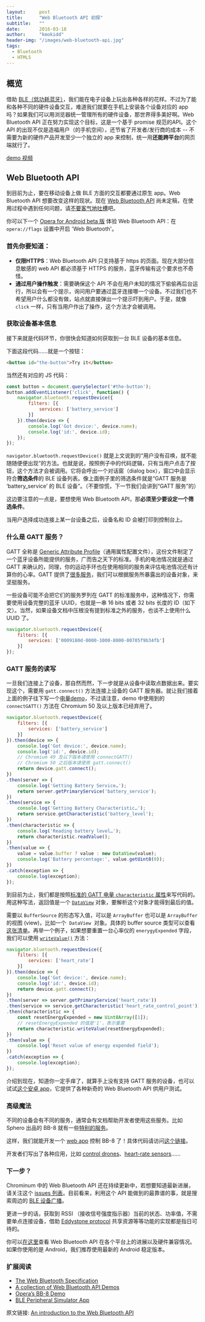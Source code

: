 ```yaml
---
layout:     post
title:      "Web Bluetooth API 初探"
subtitle:   ""
date:       2016-03-18
author:     "kmokidd"
header-img: "/images/web-bluetooth-api.jpg"
tags:
  - Bluetooth
  - HTML5
---
```


## 概览

借助 [BLE（低功耗蓝牙）](https://en.wikipedia.org/wiki/Bluetooth_low_energy)，我们能在电子设备上玩出各种各样的花样。不过为了能和各种不同的硬件设备交互，难道我们就要在手机上安装各个设备对应的 app 吗？如果我们可以用浏览器统一管理所有的硬件设备，那世界得多美好啊。Web Bluetooth API 正在努力实现这个目标，这是一个基于 promise 规范的API。这个 API 的出现不仅是造福用户（的手机空间），还节省了开发者/发行商的成本 -- 不需要为新的硬件产品开发至少一个独立的 app 来控制，统一用**还能跨平台**的网页端就行了。

[demo 视频](https://dev.opera.com/articles/web-bluetooth-intro/video.mp4)

## Web Bluetooth API

到目前为止，要在移动设备上做 BLE 方面的交互都要通过原生 app。Web Bluetooth API 想要改变这样的现状。现在 [Web Bluetooth API](https://webbluetoothcg.github.io/web-bluetooth/) 尚未定稿，在使用过程中遇到任何问题，请[不要客气地吐槽](https://github.com/WebBluetoothCG/web-bluetooth/issues)吧。

你可以下一个 [Opera for Android beta 版](https://play.google.com/store/apps/details?id=com.opera.browser.beta) 体验 Web Bluetooth API：在 ```opera://flags``` 设置中开启 'Web Bluetooth'。

### 首先你要知道：

+ **仅限HTTPS**：Web Bluetooth API 只支持基于 https 的页面。现在大部分信息敏感的 web API 都必须基于 HTTPS 的服务，蓝牙传输有这个要求也不奇怪。
+ **通过用户操作触发**：需要确保这个 API 不会在用户未知的情况下偷偷再后台运行，所以会有一个提示，询问用户要通过蓝牙连接哪一个设备。不过我们也不希望用户什么都没有做，站点就直接弹出一个提示吓到用户。于是，就像 ```click``` 一样，只有当用户作出了操作，这个方法才会被调用。


### 获取设备基本信息

接下来就是代码环节，你很快会知道如何获取到一台 BLE 设备的基本信息。

下面这段代码……就是一个按钮：

``` html
<button id="the-button">Try it</button>
```

当然还有对应的 JS 代码：

``` javascript
const button = document.querySelector('#the-button');
button.addEventListener('click', function() {
	navigator.bluetooth.requestDevice({
		filters: [{
			services: ['battery_service']
		}]
	}).then(device => {
		console.log('Got device:', device.name);
		console.log('id:', device.id);
	});
});
```

```navigator.bluetooth.requestDevice()``` 就是上文说到的“用户没有召唤，就不能随随便便出现”的方法。也就是说，按照例子中的代码逻辑，只有当用户点击了按钮，这个方法才会被调用。它将会呼出一个对话窗（dialog box），窗口中会显示符合**筛选条件**的 BLE 设备列表。像上面例子里的筛选条件就是“GATT 服务是 ‘battery_service’ 的 BLE 设备”。（不要惊慌，下一节我们会讲到“GATT 服务”的）

这边要注意的一点是，要想使用 Web Bluetooth API，那**必须至少要设定一个筛选条件**。

当用户选择成功连接上某一台设备之后，设备名和 ID 会被打印到控制台上。

### 什么是 GATT 服务？

GATT 全称是 [Generic Attribute Profile](https://developer.bluetooth.org/TechnologyOverview/Pages/GATT.aspx)（通用属性配置文件），这份文件制定了一个蓝牙设备所能提供的服务，广而告之天下的标准。手机的电池情况就是通过 GATT 来确认的，同理，你的运动手环也在使用相同的服务来评估电池情况还有计算你的心率。GATT 提供了[很多服务](https://developer.bluetooth.org/gatt/services/Pages/ServicesHome.aspx)，我们可以根据服务所暴露出的设备对象，来坚挺服务。

一些设备可能不会把它们的服务罗列在 GATT 的标准服务中，这种情况下，你需要使用设备完整的蓝牙 UUID，也就是一串 16 bits 或者 32 bits 长度的 ID（如下文）。当然，如果设备文档中压根没有提到标准之外的服务，也谈不上使用什么 UUID 了。

``` javascript
navigator.bluetooth.requestDevice({
	filters: [{
		services: ['0009180d-0000-1000-8000-00705f9b34fb']
	}]
});
```

### GATT 服务的读写

一旦我们连接上了设备，那自然而然，下一步就是从设备中读取点数据出来。要实现这个，需要用 ```gatt.connect()``` 方法连接上设备的 GATT 服务器。就让我们接着上面的例子往下写一个[电量demo](https://googlechrome.github.io/samples/web-bluetooth/battery-level.html)，不过请注意，demo 中使用到的 ```connectGATT()``` 方法在 Chromium 50 及以上版本已经弃用了。

``` javascript
navigator.bluetooth.requestDevice({
	filters: [{
		services: ['battery_service']
	}]
}).then(device => {
	console.log('Got device:', device.name);
	console.log('id:', device.id);
    // Chromium 49 及以下版本请使用 connectGATT()
    // Chromium 50 之后版本请使用 gatt.connect()
	return device.gatt.connect();
})
.then(server => {
	console.log('Getting Battery Service…');
	return server.getPrimaryService('battery_service');
})
.then(service => {
	console.log('Getting Battery Characteristic…');
	return service.getCharacteristic('battery_level');
})
.then(characteristic => {
	console.log('Reading battery level…');
	return characteristic.readValue();
})
.then(value => {
	value = value.buffer ? value : new DataView(value);
	console.log('Battery percentage:', value.getUint8(0));
})
.catch(exception => {
	console.log(exception);
});
```

到目前为止，我们都是按照[标准的 GATT 电量 ```characteristic``` 属性](https://developer.bluetooth.org/gatt/characteristics/Pages/CharacteristicViewer.aspx?u=org.bluetooth.characteristic.battery_level.xml)来写代码的。用这种写法，返回值是一个  [`DataView`](https://docs.webplatform.org/wiki/javascript/DataView) 对象，要解析这个对象才能得到最后的值。

需要以 ```BufferSource``` 的形态写入值，可以是 ```ArrayBuffer``` 也可以是 ```ArrayBuffer``` 的视图 (view)，比如一个  `DataView`  对象。具体的 buffer source 类型可以查看[这张清单](https://heycam.github.io/webidl/#idl-buffer-source-types)。再举一个例子，如果想要重置一台心率仪的 ```enerygyExpended``` 字段，我们可以使用 [`writeValue()`](https://webbluetoothcg.github.io/web-bluetooth/#dom-bluetoothremotegattcharacteristic-writevalue) 方法：

``` javascript
navigator.bluetooth.requestDevice({
	filters: [{
		services: ['heart_rate']
	}]
}).then(device => {
	console.log('Got device:', device.name);
	console.log('id:', device.id);
	return device.gatt.connect();
})
.then(server => server.getPrimaryService('heart_rate'))
.then(service => service.getCharacteristic('heart_rate_control_point'))
.then(characteristic => {
	const resetEnergyExpended = new Uint8Array([1]);
	// resetEnergyExpended 的值是'1'，表示重置
	return characteristic.writeValue(resetEnergyExpended);
})
.then(value => {
	console.log('Reset value of energy expended field');
})
.catch(exception => {
	console.log(exception);
});
```

介绍到现在，知道你一定手痒了，就算手上没有支持 GATT 服务的设备，也可以试试[这个安卓 app](https://github.com/WebBluetoothCG/ble-test-peripheral-android)，它提供了各种新奇的 Web Bluetooth API 供用户测试。

### 高级魔法

不同的设备会有不同的服务，通常会有文档帮助开发者使用这些服务。比如 Sphero 出品的 BB-8 就有一些[特别的服务](https://github.com/orbotix/DeveloperResources/blob/master/docs/Sphero_API_1.50.pdf)。

这样，我们就能开发一个 [web app](https://operasoftware.github.io/bb8/) 控制 BB-8 了！具体代码请访问[这个链接](https://github.com/operasoftware/bb8)。

开发者们写出了各种应用，比如 [control drones](https://github.com/poshaughnessy/web-bluetooth-parrot-drone)、[heart-rate sensors](https://github.com/WebBluetoothCG/demos/blob/gh-pages/heart-rate-sensor)……

### 下一步？

Chrominum 中的 Web Bluetooth API 还在持续更新中，若想要知道最新进展，请关注这个 [issues 列表](https://github.com/WebBluetoothCG/web-bluetooth/issues)。目前看来，利用这个 API 能做到的最靠谱的事，就是搜索周边的 [BLE 设备广播](https://github.com/WebBluetoothCG/web-bluetooth/issues/191)。

更进一步的话，获取到 RSSI （接收信号强度指示器）当前的状态、功率值，不需要单点连接设备，借助 [Eddystone protocol](https://en.wikipedia.org/wiki/Eddystone_%28Google%29) 共享资源等等功能的实现都是指日可待的。

你可以[在这里](https://github.com/WebBluetoothCG/web-bluetooth/blob/gh-pages/implementation-status.md)查看 Web Bluetooth API 在各个平台上的进展以及硬件兼容情况。如果你使用的是 Android，我们推荐使用最新的 Android 稳定版本。

### 扩展阅读

- [The Web Bluetooth Specification](https://webbluetoothcg.github.io/web-bluetooth)
- [A collection of Web Bluetooth API Demos](https://github.com/WebBluetoothCG/demos)
- [Opera’s BB-8 Demo](https://github.com/operasoftware/bb8)
- [BLE Peripheral Simulator App](https://github.com/WebBluetoothCG/ble-test-peripheral-android)



原文链接: [An introduction to the Web Bluetooth API](https://dev.opera.com/articles/web-bluetooth-intro/)













